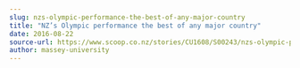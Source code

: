 ```yaml
---
slug: nzs-olympic-performance-the-best-of-any-major-country
title: "NZ’s Olympic performance the best of any major country"
date: 2016-08-22
source-url: https://www.scoop.co.nz/stories/CU1608/S00243/nzs-olympic-performance-the-best-of-any-major-country.htm
author: massey-university
---
```

